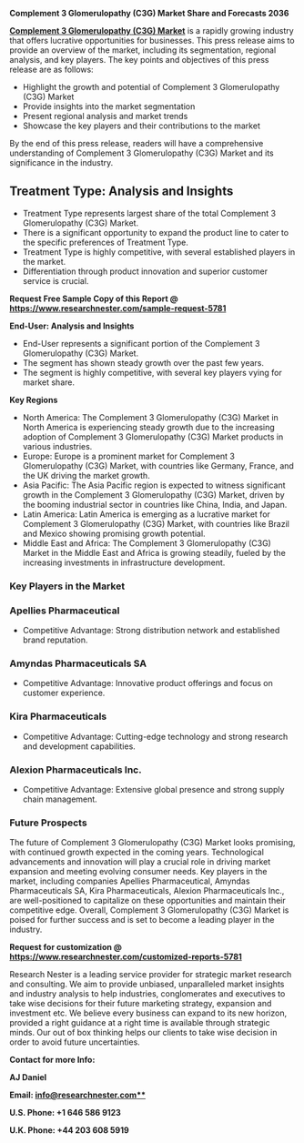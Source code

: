 ﻿**Complement 3 Glomerulopathy (C3G) Market Share and Forecasts 2036**

[**Complement 3 Glomerulopathy (C3G) Market**](https://www.researchnester.com/reports/complement-3-glomerulopathy-market/5781) is a rapidly growing industry that offers lucrative opportunities for businesses. This press release aims to provide an overview of the market, including its segmentation, regional analysis, and key players. The key points and objectives of this press release are as follows:

- Highlight the growth and potential of Complement 3 Glomerulopathy (C3G) Market
- Provide insights into the market segmentation
- Present regional analysis and market trends
- Showcase the key players and their contributions to the market

By the end of this press release, readers will have a comprehensive understanding of Complement 3 Glomerulopathy (C3G) Market and its significance in the industry.
## **Treatment Type: Analysis and Insights**
- Treatment Type represents largest share of the total Complement 3 Glomerulopathy (C3G) Market.
- There is a significant opportunity to expand the product line to cater to the specific preferences of Treatment Type.
- Treatment Type is highly competitive, with several established players in the market.
- Differentiation through product innovation and superior customer service is crucial.

**Request Free Sample Copy of this Report @ <https://www.researchnester.com/sample-request-5781>** 

**End-User: Analysis and Insights**

- End-User represents a significant portion of the Complement 3 Glomerulopathy (C3G) Market.
- The segment has shown steady growth over the past few years.
- The segment is highly competitive, with several key players vying for market share.

**Key Regions**

- North America: The Complement 3 Glomerulopathy (C3G) Market in North America is experiencing steady growth due to the increasing adoption of Complement 3 Glomerulopathy (C3G) Market products in various industries.
- Europe: Europe is a prominent market for Complement 3 Glomerulopathy (C3G) Market, with countries like Germany, France, and the UK driving the market growth.
- Asia Pacific: The Asia Pacific region is expected to witness significant growth in the Complement 3 Glomerulopathy (C3G) Market, driven by the booming industrial sector in countries like China, India, and Japan.
- Latin America: Latin America is emerging as a lucrative market for Complement 3 Glomerulopathy (C3G) Market, with countries like Brazil and Mexico showing promising growth potential.
- Middle East and Africa: The Complement 3 Glomerulopathy (C3G) Market in the Middle East and Africa is growing steadily, fueled by the increasing investments in infrastructure development.
### **Key Players in the Market**
### **Apellies Pharmaceutical**
- Competitive Advantage: Strong distribution network and established brand reputation.
### **Amyndas Pharmaceuticals SA**
- Competitive Advantage: Innovative product offerings and focus on customer experience.
### **Kira Pharmaceuticals**
- Competitive Advantage: Cutting-edge technology and strong research and development capabilities.
### **Alexion Pharmaceuticals Inc.**
- Competitive Advantage: Extensive global presence and strong supply chain management.

### **Future Prospects**
The future of Complement 3 Glomerulopathy (C3G) Market looks promising, with continued growth expected in the coming years. Technological advancements and innovation will play a crucial role in driving market expansion and meeting evolving consumer needs. Key players in the market, including companies Apellies Pharmaceutical, Amyndas Pharmaceuticals SA, Kira Pharmaceuticals, Alexion Pharmaceuticals Inc., are well-positioned to capitalize on these opportunities and maintain their competitive edge. Overall, Complement 3 Glomerulopathy (C3G) Market is poised for further success and is set to become a leading player in the industry.

**Request for customization @ <https://www.researchnester.com/customized-reports-5781>** 

Research Nester is a leading service provider for strategic market research and consulting. We aim to provide unbiased, unparalleled market insights and industry analysis to help industries, conglomerates and executives to take wise decisions for their future marketing strategy, expansion and investment etc. We believe every business can expand to its new horizon, provided a right guidance at a right time is available through strategic minds. Our out of box thinking helps our clients to take wise decision in order to avoid future uncertainties.

**Contact for more Info:**

**AJ Daniel**

**Email: [info@researchnester.com**](mailto:info@researchnester.com)**

**U.S. Phone: +1 646 586 9123** 

**U.K. Phone: +44 203 608 5919**

